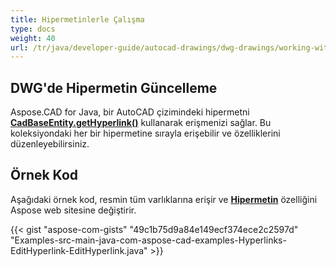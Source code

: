 ```yaml
---
title: Hipermetinlerle Çalışma
type: docs
weight: 40
url: /tr/java/developer-guide/autocad-drawings/dwg-drawings/working-with-hyperlinks/
---
```


## **DWG'de Hipermetin Güncelleme**

Aspose.CAD for Java, bir AutoCAD çizimindeki hipermetni [**CadBaseEntity.getHyperlink()**](https://reference.aspose.com/cad/java/com.aspose.cad.fileformats.cad.cadobjects/CadBaseEntity#getHyperlink--) kullanarak erişmenizi sağlar. Bu koleksiyondaki her bir hipermetine sırayla erişebilir ve özelliklerini düzenleyebilirsiniz.

## Örnek Kod

Aşağıdaki örnek kod, resmin tüm varlıklarına erişir ve [**Hipermetin**](https://reference.aspose.com/cad/java/com.aspose.cad.fileformats.cad.cadobjects/CadBaseEntity#setHyperlink-java.lang.String-) özelliğini Aspose web sitesine değiştirir.

{{< gist "aspose-com-gists" "49c1b75d9a84e149ecf374ece2c2597d" "Examples-src-main-java-com-aspose-cad-examples-Hyperlinks-EditHyperlink-EditHyperlink.java" >}}
